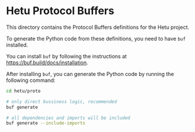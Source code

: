 # Hetu Protocol Buffers

This directory contains the Protocol Buffers definitions for the Hetu project.

To generate the Python code from these definitions, you need to have `buf` installed.

You can install `buf` by following the instructions at https://buf.build/docs/installation.

After installing `buf`, you can generate the Python code by running the following command:

```bash
cd hetu/proto

# only direct bussiness logic, recommended
buf generate

# all dependencies and imports will be included
buf generate --include-imports
```